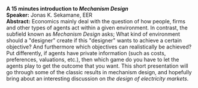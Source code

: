 __A 15 minutes introduction to *Mechanism Design*__  
__Speaker:__ Jonas K. Sekamane, EER  
__Abstract:__ Economics mainly deal with the question of how people, firms and other types of agents act within a given environment. In contrast, the subfield known as *Mechanism Design* asks; What kind of environment should a "designer" create if this "designer" wants to achieve a certain objective? And furthermore which objectives can realistically be achieved? Put differently, if agents have private information (such as costs, preferences, valuations, etc.), then which game do you have to let the agents play to get the outcome that you want. This short presentation will go through some of the classic results in mechanism design, and hopefully bring about an interesting discussion on *the design of electricity markets*.